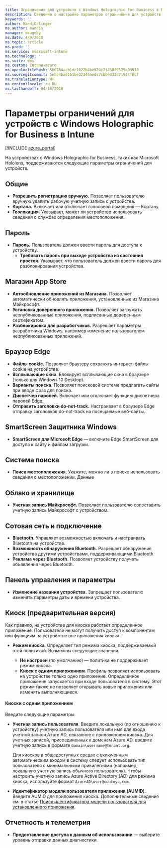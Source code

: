```yaml
---
title: Ограничения для устройств с Windows Holographic for Business в Microsoft Intune в Azure | Документы Майкрософт
description: Сведения о настройке параметров ограничения для устройств с Windows Holographic for Business в Microsoft Intune, включая параметры для геолокации, паролей, установки приложений из Магазина приложений, файлов cookie и всплывающих окон в Edge, Защитника Windows, системы поиска, облака и хранилища, подключения по Bluetooth, системного времени, данных об использовании и отмены регистрации в Azure.
keywords: ''
author: MandiOhlinger
ms.author: mandia
manager: dougeby
ms.date: 4/9/2018
ms.topic: article
ms.prod: ''
ms.service: microsoft-intune
ms.technology: ''
ms.suite: ems
ms.custom: intune-azure
ms.openlocfilehash: 5b0784aeb1dc1022b4be824c2f858f9525d03918
ms.sourcegitcommit: 5eba4bad151be32346aedc7cbb0333d71934f8cf
ms.translationtype: HT
ms.contentlocale: ru-RU
ms.lasthandoff: 04/16/2018
---
```

# <a name="device-restriction-settings-for-windows-holographic-for-business-in-intune"></a>Параметры ограничений для устройств с Windows Holographic for Business в Intune

[!INCLUDE [azure_portal](./includes/azure_portal.md)]

На устройствах с Windows Holographic for Business, таких как Microsoft Hololens, поддерживаются следующие параметры ограничений для устройств.

## <a name="general"></a>Общие

- **Разрешить регистрацию вручную.** Позволяет пользователю вручную удалить рабочую учетную запись с устройства.
- **Кортана.** Включает или отключает голосовой помощник — Кортану.
- **Геолокация.** Указывает, может ли устройство использовать сведения о службах определения местоположения.

## <a name="password"></a>Пароль
-   **Пароль.** Пользователь должен ввести пароль для доступа к устройству.
    -   **Требовать пароль при выходе устройства из состояния простоя**. Указывает, что пользователь должен ввести пароль для разблокирования устройства.

## <a name="app-store"></a>Магазин App Store

-   **Автообновление приложений из Магазина.** Позволяет автоматически обновлять приложения, установленные из Магазина Майкрософт.
-   **Установка доверенного приложения.** Позволяет загружать неопубликованные приложения, подписанные доверенным сертификатом.
-   **Разблокировка для разработчиков.** Разрешает параметры разработчика Windows, например изменение пользователем неопубликованных приложений.

## <a name="edge-browser"></a>Браузер Edge

-   **Файлы cookie.** Позволяет браузеру сохранять интернет-файлы cookie на устройстве.
-   **Всплывающие окна**. Блокирует всплывающие окна в браузере (только для Windows 10 Desktop).
-   **Варианты поиска.** Позволяет поисковой системе предлагать сайты при вводе фраз для поиска.
-   **Диспетчер паролей.** Включает или отключает функцию диспетчера паролей Edge.
- **Отправить заголовки do-not-track.** Настраивает в браузере Edge отправку заголовков do-not-track на посещаемые веб-сайты.

## <a name="windows-defender-smart-screen"></a>SmartScreen Защитника Windows

- **SmartScreen для Microsoft Edge** — включите Edge SmartScreen для доступа к сайту и файлам загрузки.

## <a name="search"></a>Система поиска
- **Поиск местоположения**. Укажите, можно ли в поиске использовать сведения о местоположении. Данные

## <a name="cloud-and-storage"></a>Облако и хранилище
-   **Учетная запись Майкрософт.** Позволяет пользователю сопоставить учетную запись Майкрософт с устройством.

## <a name="cellular-and-connectivity"></a>Сотовая сеть и подключение

-   **Bluetooth.** Управляет возможностью включать и настраивать Bluetooth на устройстве.
-   **Возможность обнаружения Bluetooth.** Разрешает обнаружение устройства другими устройствами, поддерживающими Bluetooth.
-   **Реклама через Bluetooth.** Позволяет устройству получать объявления через Bluetooth.

## <a name="control-panel-and-settings"></a>Панель управления и параметры

- **Изменение названия устройства.** Запрещает пользователю изменять параметры даты и времени устройства.

## <a name="kiosk-preview"></a>Киоск (предварительная версия)

Как правило, на устройстве для киоска работает определенное приложение. Пользователи не могут получить доступ к компонентам или функциям на устройстве вне приложения киоска.

- **Режим киоска**. Определяет тип режима киоска, поддерживаемый этой политикой. Возможны следующие значения.

  - **Не настроен** (по умолчанию) — политика не поддерживает режим киоска. 
  - **Киоск с одним приложением**. Профиль позволяет использовать на устройстве только одно приложение. Определенное приложение запускается при входе пользователя в систему. Этот режим также не позволяет открывать новые приложения или изменять выполняющиеся.

#### <a name="single-app-kiosks"></a>Киоски с одним приложением
Введите следующие параметры:

- **Учетная запись пользователя**. Введите локальную (по отношению к устройству) учетную запись пользователя или имя для входа учетной записи Azure AD, связанное с приложением киоска. Для учетных записей, присоединенных к доменам Azure AD, введите учетную запись в формате `domain\username@tenant.org`. 

    Для киосков в общедоступных средах с включенным автоматическим входом в систему следует использовать тип пользователя с минимальными привилегиями (например, локальную учетную запись обычного пользователя). Чтобы настроить учетную запись Azure Active Directory (AD) для режима киоска, используйте формат `AzureAD\user@contoso.com`.

- **Идентификатор модели пользователя приложения (AUMID)**. Введите AUMID для приложения киоска. Дополнительные сведения см. в статье [Поиск идентификатора модели пользователя для установленного приложения](https://docs.microsoft.com/windows-hardware/customize/enterprise/find-the-application-user-model-id-of-an-installed-app).

## <a name="reporting-and-telemetry"></a>Отчетность и телеметрия

- **Предоставление доступа к данным об использовании** — выберите уровень отправки данных диагностики.